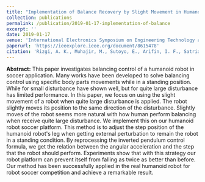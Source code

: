 ```yaml
---
title: "Implementation of Balance Recovery by Slight Movement in Humanoid Robot Soccer"
collection: publications
permalink: /publication/2019-01-17-implementation-of-balance
excerpt: ''
date: 2019-01-17
venue: 'International Electronics Symposium on Engineering Technology and Applications (IES-ETA)'
paperurl: 'https://ieeexplore.ieee.org/document/8615478'
citation: 'Rizgi, A. K., Muhajir, M., Sutoyo, E., Arifin, I. F., Satria Wijaya, R., Basthomi, M. A., Habib Almutawakkil, A., Akhyar, I. M., Risnumawan, A., &amp; Anggraeni, M. E. (2018). Implementation of balance recovery by slight movement in humanoid robot soccer. 2018 International Electronics Symposium on Engineering Technology and Applications (IES-ETA). https://doi.org/10.1109/elecsym.2018.8615478'
---
```

<b>Abstract:</b> This paper investigates balancing control of a humanoid robot in soccer application. Many works have been developed to solve balancing control using specific body parts movements while in a standing position. While for small disturbance have shown well, but for quite large disturbance has limited performance. In this paper, we focus on using the slight movement of a robot when quite large disturbance is applied. The robot slightly moves its position to the same direction of the disturbance. Slightly moves of the robot seems more natural with how human perform balancing when receive quite large disturbance. We implement this on our humanoid robot soccer platform. This method is to adjust the step position of the humanoid robot's leg when getting external perturbation to remain the robot in a standing condition. By reprocessing the inverted pendulum control formula, we get the relation between the angular acceleration and the step that the robot should perform. Experiments show that with this strategy our robot platform can prevent itself from falling as twice as better than before. Our method has been successfully applied in the real humanoid robot for robot soccer competition and achieve a remarkable result.
